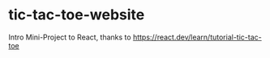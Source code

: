 # tic-tac-toe-website
Intro Mini-Project to React, thanks to https://react.dev/learn/tutorial-tic-tac-toe
